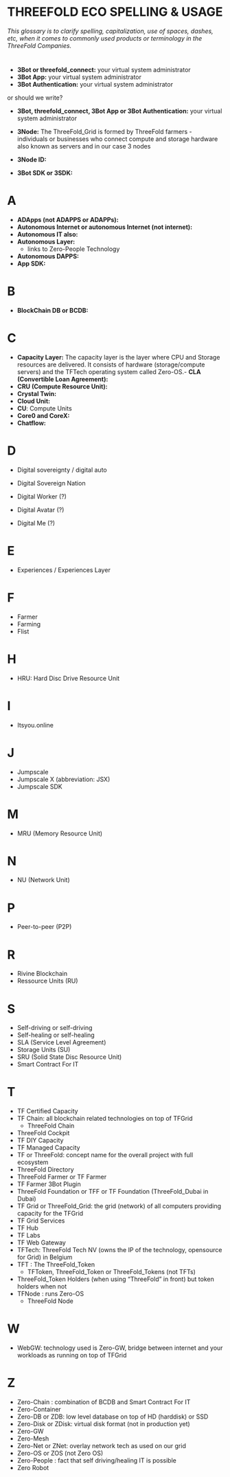 # THREEFOLD ECO SPELLING & USAGE

_This glossary is to clarify spelling, capitalization, use of spaces, dashes, etc, when it comes to commonly used products or terminology in the ThreeFold Companies._

#

- **3Bot or threefold_connect:** your virtual system administrator
- **3Bot App:** your virtual system administrator
- **3Bot Authentication:** your virtual system administrator

or should we write?

- **3Bot, threefold_connect, 3Bot App or 3Bot Authentication:** your virtual system administrator

- **3Node:** The ThreeFold_Grid is formed by ThreeFold farmers - individuals or businesses who connect compute and storage hardware also known as servers and in our case 3 nodes
- **3Node ID:**
- **3Bot SDK or 3SDK:**

# A

- **ADApps (not ADAPPS or ADAPPs):**
- **Autonomous Internet or autonomous Internet (not internet):**
- **Autonomous IT also:**
- **Autonomous Layer:**
  - links to Zero-People Technology
- **Autonomous DAPPS:**
- **App SDK:**

# B

- **BlockChain DB or BCDB:**

# C

- **Capacity Layer:** The capacity layer is the layer where CPU and Storage resources are delivered. It consists of hardware (storage/compute servers) and the TFTech operating system called Zero-OS.- **CLA (Convertible Loan Agreement):**
- **CRU (Compute Resource Unit):**
- **Crystal Twin:**
- **Cloud Unit:**
- **CU**: Compute Units
- **Core0 and CoreX:**
- **Chatflow:**

# D

- Digital sovereignty / digital auto
- Digital Sovereign Nation

- Digital Worker (?)
- Digital Avatar (?)
- Digital Me (?)

# E

- Experiences / Experiences Layer

# F

- Farmer
- Farming
- Flist

# H

- HRU: Hard Disc Drive Resource Unit

# I

- Itsyou.online

# J

- Jumpscale
- Jumpscale X (abbreviation: JSX)
- Jumpscale SDK

# M

- MRU (Memory Resource Unit)

# N

- NU (Network Unit)

# P

- Peer-to-peer (P2P)

# R

- Rivine Blockchain
- Ressource Units (RU)

# S

- Self-driving or self-driving
- Self-healing or self-healing
- SLA (Service Level Agreement)
- Storage Units (SU)
- SRU (Solid State Disc Resource Unit)
- Smart Contract For IT

# T

- TF Certified Capacity
- TF Chain: all blockchain related technologies on top of TFGrid
  - ThreeFold Chain
- ThreeFold Cockpit
- TF DIY Capacity
- TF Managed Capacity
- TF or ThreeFold: concept name for the overall project with full ecosystem
- ThreeFold Directory
- ThreeFold Farmer or TF Farmer
- TF Farmer 3Bot Plugin
- ThreeFold Foundation or TFF or TF Foundation (ThreeFold_Dubai in Dubai)
- TF Grid or ThreeFold_Grid: the grid (network) of all computers providing capacity for the TFGrid
- TF Grid Services
- TF Hub
- TF Labs
- TF Web Gateway
- TFTech: ThreeFold Tech NV (owns the IP of the technology, opensource for Grid) in Belgium
- TFT : The ThreeFold_Token
  - TFToken, ThreeFold_Token or ThreeFold_Tokens (not TFTs)
- ThreeFold_Token Holders (when using “ThreeFold” in front) but token holders when not
- TFNode : runs Zero-OS
  - ThreeFold Node

# W

- WebGW: technology used is Zero-GW, bridge between internet and your workloads as running on top of TFGrid

# Z

- Zero-Chain : combination of BCDB and Smart Contract For IT
- Zero-Container
- Zero-DB or ZDB: low level database on top of HD (harddisk) or SSD
- Zero-Disk or ZDisk: virtual disk format (not in production yet)
- Zero-GW
- Zero-Mesh
- Zero-Net or ZNet: overlay network tech as used on our grid
- Zero-OS or ZOS (not Zero OS)
- Zero-People : fact that self driving/healing IT is possible
- Zero Robot
